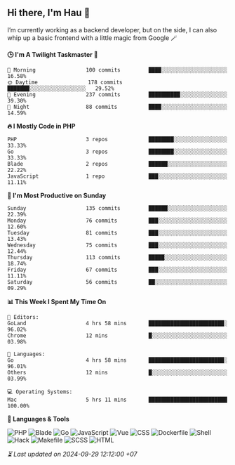 ## Hi there, I'm Hau 👋
I’m currently working as a backend developer, but on the side, I can also whip up a basic frontend with a little magic from Google 🪄

<!--START_SECTION:readme-stats-->
**🕒 I'm A Twilight Taskmaster 🌆**

```text
🌅 Morning                100 commits         ████░░░░░░░░░░░░░░░░░░░░░   16.58%
🌞 Daytime                178 commits         ███████░░░░░░░░░░░░░░░░░░   29.52%
🌆 Evening                237 commits         ██████████░░░░░░░░░░░░░░░   39.30%
🌙 Night                  88 commits          ████░░░░░░░░░░░░░░░░░░░░░   14.59%
```

**🔥 I Mostly Code in PHP**

```text
PHP                      3 repos             ████████░░░░░░░░░░░░░░░░░   33.33%
Go                       3 repos             ████████░░░░░░░░░░░░░░░░░   33.33%
Blade                    2 repos             ██████░░░░░░░░░░░░░░░░░░░   22.22%
JavaScript               1 repo              ███░░░░░░░░░░░░░░░░░░░░░░   11.11%
```

**📅 I'm Most Productive on Sunday**

```text
Sunday                   135 commits         ██████░░░░░░░░░░░░░░░░░░░   22.39%
Monday                   76 commits          ███░░░░░░░░░░░░░░░░░░░░░░   12.60%
Tuesday                  81 commits          ███░░░░░░░░░░░░░░░░░░░░░░   13.43%
Wednesday                75 commits          ███░░░░░░░░░░░░░░░░░░░░░░   12.44%
Thursday                 113 commits         █████░░░░░░░░░░░░░░░░░░░░   18.74%
Friday                   67 commits          ███░░░░░░░░░░░░░░░░░░░░░░   11.11%
Saturday                 56 commits          ██░░░░░░░░░░░░░░░░░░░░░░░   09.29%
```

**📊 This Week I Spent My Time On**

```text
📝 Editors:
GoLand                   4 hrs 58 mins       ████████████████████████░   96.02%
Chrome                   12 mins             █░░░░░░░░░░░░░░░░░░░░░░░░   03.98%

💬 Languages:
Go                       4 hrs 58 mins       ████████████████████████░   96.01%
Others                   12 mins             █░░░░░░░░░░░░░░░░░░░░░░░░   03.99%

💻 Operating Systems:
Mac                      5 hrs 11 mins       █████████████████████████   100.00%
```

**💬 Languages & Tools**

![PHP](https://img.shields.io/badge/PHP-65.71%25-4F5D95?&logo=PHP&labelColor=151b23)
![Blade](https://img.shields.io/badge/Blade-26.53%25-f7523f?&logo=Blade&labelColor=151b23)
![Go](https://img.shields.io/badge/Go-03.48%25-00ADD8?&logo=Go&labelColor=151b23)
![JavaScript](https://img.shields.io/badge/JavaScript-02.42%25-f1e05a?&logo=JavaScript&labelColor=151b23)
![Vue](https://img.shields.io/badge/Vue-01.22%25-41b883?&logo=Vue&labelColor=151b23)
![CSS](https://img.shields.io/badge/CSS-00.29%25-563d7c?&logo=CSS&labelColor=151b23)
![Dockerfile](https://img.shields.io/badge/Dockerfile-00.12%25-384d54?&logo=Dockerfile&labelColor=151b23)
![Shell](https://img.shields.io/badge/Shell-00.09%25-89e051?&logo=Shell&labelColor=151b23)
![Hack](https://img.shields.io/badge/Hack-00.07%25-878787?&logo=Hack&labelColor=151b23)
![Makefile](https://img.shields.io/badge/Makefile-00.04%25-427819?&logo=Makefile&labelColor=151b23)
![SCSS](https://img.shields.io/badge/SCSS-00.02%25-c6538c?&logo=SCSS&labelColor=151b23)
![HTML](https://img.shields.io/badge/HTML-00.02%25-e34c26?&logo=HTML&labelColor=151b23)




*⏳ Last updated on 2024-09-29 12:12:00 +07*
<!--END_SECTION:readme-stats-->
